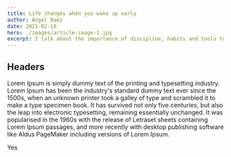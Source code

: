 ```yaml
---
title: Life changes when you wake up early
author: Angel Baez
date: 2021-02-18
hero: ./images/article-image-1.jpg
excerpt: I talk about the importance of discipline, habits and tools to get better at doing things you don't want to. 
---
```


## Headers

Lorem Ipsum is simply dummy text of the printing and typesetting industry. Lorem Ipsum has been the industry's standard dummy text ever since the 1500s, when an unknown printer took a galley of type and scrambled it to make a type specimen book. It has survived not only five centuries, but also the leap into electronic typesetting, remaining essentially unchanged. It was popularised in the 1960s with the release of Letraset sheets containing Lorem Ipsum passages, and more recently with desktop publishing software like Aldus PageMaker including versions of Lorem Ipsum.

Yes
  